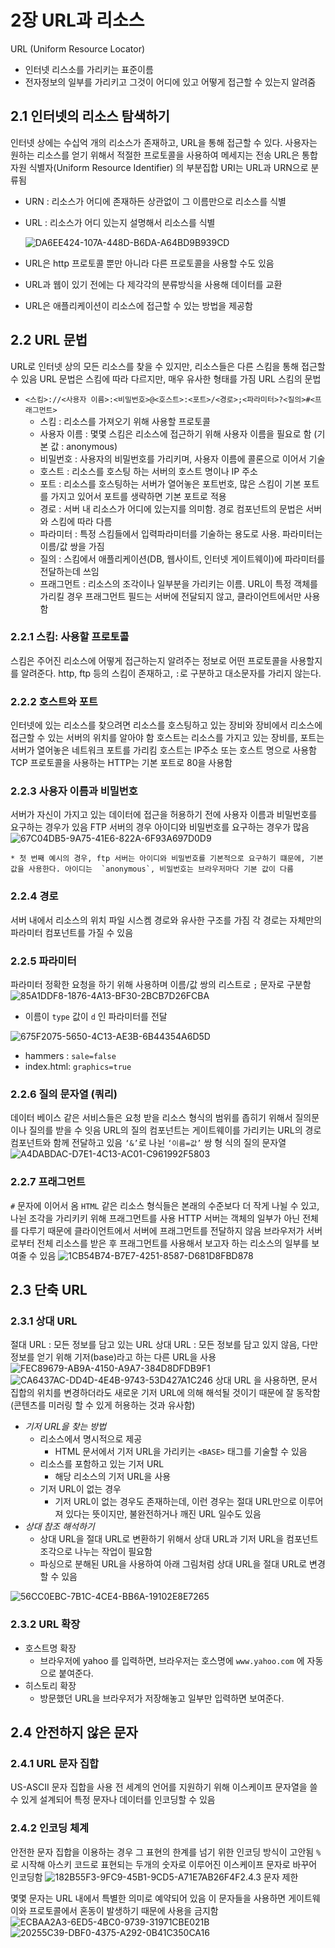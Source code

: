 # 2장 URL과 리소스
URL (Uniform Resource Locator)
* 인터넷 리스소를 가리키는 표준이름
* 전자정보의 일부를 가리키고 그것이 어디에 있고 어떻게 접근할 수 있는지 알려줌

## 2.1 인터넷의 리소스 탐색하기
인터넷 상에는 수십억 개의 리소스가 존재하고, URL을 통해 접근할 수 있다.
사용자는 원하는 리소스를 얻기 위해서 적절한 프로토콜을 사용하여 메세지는 전송
URL은 통합 자원 식별자(Uniform Resource Identifier) 의 부분집합
URI는 URL과 URN으로 분류됨
* URN : 리소스가 어디에 존재하든 상관없이 그 이름만으로 리소스를 식별

* URL : 리소스가 어디 있는지 설명해서 리소스를 식별

  ![DA6EE424-107A-448D-B6DA-A64BD9B939CD](images/DA6EE424-107A-448D-B6DA-A64BD9B939CD-2864402.png)

* URL은 http 프로토콜 뿐만 아니라 다른 프로토콜을 사용할 수도 있음

* URL과 웹이 있기 전에는 다 제각각의 분류방식을 사용해 데이터를 교환

* URL은 애플리케이션이 리소스에 접근할 수 있는 방법을 제공함
## 2.2 URL 문법
URL로 인터넷 상의 모든 리소스를 찾을 수 있지만, 리소스들은 다른 스킴을 통해 접근할 수 있음
URL 문법은 스킴에 따라 다르지만, 매우 유사한 형태를 가짐
URL 스킴의 문법
* `<스킴>://<사용자 이름>:<비밀번호>@<호스트>:<포트>/<경로>;<파라미터>?<질의>#<프래그먼트>`
	* 스킴 : 리소스를 가져오기 위해 사용할 프로토콜
	* 사용자 이름 : 몇몇 스킴은 리소스에 접근하기 위해 사용자 이름을 필요로 함 (기본 값 : anonymous)
	* 비밀번호 : 사용자의 비밀번호를 가리키며, 사용자 이름에 콜론으로 이어서 기술
	* 호스트 : 리소스를 호스팅 하는 서버의 호스트 명이나 IP 주소
	* 포트 : 리소스를 호스팅하는 서버가 열어놓은 포트번호, 많은 스킴이 기본 포트를 가지고 있어서 포트를 생략하면 기본 포트로 적용
	* 경로 : 서버 내 리소스가 어디에 있는지를 의미함. 경로 컴포넌트의 문법은 서버와 스킴에 따라 다름
	* 파라미터 : 특정 스킴들에서 입력파라미터를 기술하는 용도로 사용. 파라미터는 이름/값 쌍을 가짐
	* 질의 : 스킴에서 애플리케이션(DB, 웹사이트, 인터넷 게이트웨이)에 파라미터를 전달하는데 쓰임
	* 프래그먼트 : 리소스의 조각이나 일부분을 가리키는 이름. URL이 특정 객체를 가리킬 경우 프래그먼트 필드는 서버에 전달되지 않고, 클라이언트에서만 사용함
### 2.2.1 스킴: 사용할 프로토콜
스킴은 주어진 리소스에 어떻게 접근하는지 알려주는 정보로 어떤 프로토콜을 사용할지를 알려준다.
http, ftp 등의 스킴이 존재하고, `:`로 구분하고 대소문자를 가리지 않는다.
### 2.2.2 호스트와 포트
인터넷에 있는 리소스를 찾으려면 리소스를 호스팅하고 있는 장비와 장비에서 리소스에 접근할 수 있는 서버의 위치를 알아야 함
호스트는 리소스를 가지고 있는 장비를, 포트는 서버가 열어놓은 네트워크 포트를 가리킴
호스트는 IP주소 또는 호스트 명으로 사용함
TCP 프로토콜을 사용하는  HTTP는 기본 포트로 80을 사용함

### 2.2.3 사용자 이름과 비밀번호
서버가 자신이 가지고 있는 데이터에 접근을 허용하기 전에 사용자 이름과 비밀번호를 요구하는 경우가 있음
FTP 서버의 경우 아이디와 비밀번호를 요구하는 경우가 많음
![67C04DB5-9A75-41E6-822A-6F93A697D0D9](images/67C04DB5-9A75-41E6-822A-6F93A697D0D9.png)

	* 첫 번째 예시의 경우, ftp 서버는 아이디와 비밀번호를 기본적으로 요구하기 떄문에, 기본값을 사용한다. 아이디는  `anonymous`, 비밀번호는 브라우저마다 기본 값이 다름

### 2.2.4 경로
서버 내에서 리소스의 위치
파일 시스켐 경로와 유사한 구조를 가짐
각 경로는 자체만의 파라미터 컴포넌트를 가질 수 있음
### 2.2.5 파라미터
파라미터 정확한 요청을 하기 위해 사용하며 이름/값 쌍의 리스트로 `;` 문자로 구분함
![85A1DDF8-1876-4A13-BF30-2BCB7D26FCBA](images/85A1DDF8-1876-4A13-BF30-2BCB7D26FCBA.png)

* 이름이 `type` 값이 `d` 인 파라미터를 전달

![675F2075-5650-4C13-AE3B-6B44354A6D5D](images/675F2075-5650-4C13-AE3B-6B44354A6D5D.png)

* hammers : `sale=false`
* index.html: `graphics=true`

### 2.2.6 질의 문자열 (쿼리)
데이터 베이스 같은 서비스들은 요청 받을 리소스 형식의 범위를 좁히기 위해서 질의문이나 질의를 받을 수 잇음
URL의 질의 컴포넌트는 게이트웨이를 가리키는 URL의 경로 컴포넌트와 함께 전달하고 있음
`‘&’`로 나뉜 `‘이름=값’` 쌍 형 식의 질의 문자열 
![A4DABDAC-D7E1-4C13-AC01-C961992F5803](images/A4DABDAC-D7E1-4C13-AC01-C961992F5803.png)

### 2.2.7 프래그먼트
`#` 문자에 이어서 옴
`HTML` 같은 리소스 형식들은 본래의 수준보다 더 작게 나뉠 수 있고, 나뉜 조각을 가리키키 위해 프래그먼트를 사용
HTTP 서버는 객체의 일부가 아닌 전체를 다루기 때문에 클라이언트에서 서버에 프래그먼트를 전달하지 않음
브라우저가 서버로부터 전체 리소스를 받은 후 프래그먼트를 사용해서 보고자 하는 리소스의 일부를 보여줄 수 있음
![1CB54B74-B7E7-4251-8587-D681D8FBD878](images/1CB54B74-B7E7-4251-8587-D681D8FBD878.png)

## 2.3 단축 URL
### 2.3.1 상대 URL
절대 URL : 모든 정보를 담고 있는 URL
상대 URL : 모든 정보를 담고 있지 않음, 다만 정보를 얻기 위해 기저(base)라고 하는 다른 URL을 사용
![FEC89679-AB9A-4150-A9A7-384D8DFDB9F1](images/FEC89679-AB9A-4150-A9A7-384D8DFDB9F1.png)
![CA6437AC-DD4D-4E4B-9743-53D427A1C246](images/CA6437AC-DD4D-4E4B-9743-53D427A1C246.png)
상대 URL 을 사용하면, 문서 집합의 위치를 변경하더라도 새로운 기저 URL에 의해 해석될 것이기 때문에 잘 동작함 (콘텐츠를 미러링 할 수 있게 허용하는 것과 유사함)

* *기저 URL을 찾는 방법*
	* 리소스에서 명시적으로 제공
		* HTML 문서에서 기저 URL을 가리키는 `<BASE>` 태그를 기술할 수 있음
	* 리소스를 포함하고 있는 기저 URL
		* 해당 리소스의 기저 URL을 사용
	* 기저 URL이 없는 경우
		* 기저 URL이 없는 경우도 존재하는데, 이런 경우는 절대 URL만으로 이루어져 있다는 뜻이지만, 불완전하거나 깨진 URL 일수도 있음
* *상대 참조 해석하기*
	* 상대 URL을 절대 URL로 변환하기 위해서 상대 URL과 기저 URL을 컴포넌트 조각으로 나누는 작업이 필요함
	* 파싱으로 분해된 URL을 사용하여 아래 그림처럼 상대 URL을 절대 URL로 변경할 수 있음
	

![56CC0EBC-7B1C-4CE4-BB6A-19102E8E7265](images/56CC0EBC-7B1C-4CE4-BB6A-19102E8E7265.png)


### 2.3.2 URL 확장
* 호스트명 확장
	* 브라우저에 yahoo 를 입력하면, 브라우저는 호스명에 `www.yahoo.com` 에 자동으로 붙여준다.
* 히스토리 확장
	* 방문했던 URL을 브라우저가 저장해놓고 일부만 입력하면 보여준다.
## 2.4 안전하지 않은 문자
### 2.4.1 URL 문자 집합
US-ASCII 문자 집합을 사용
전 세계의 언어를 지원하기 위해 이스케이프 문자열을 쓸수 있게 설계되어 특정 문자나 데이터를 인코딩할 수 있음
### 2.4.2 인코딩 체계
안전한 문자 집합을 이용하는 경우 그 표현의 한계를 넘기 위한 인코딩 방식이 고안됨
`%` 로 시작해 아스키 코드로 표현되는 두개의 숫자로  이루어진 이스케이프 문자로 바꾸어 인코딩함
![182B55F3-9FC9-45B1-9CD5-A71E7AB26F4F](images/182B55F3-9FC9-45B1-9CD5-A71E7AB26F4F.png)2.4.3 문자 제한

몇몇 문자는 URL 내에서 특별한 의미로 예약되어 있음
이 문자들을 사용하면 게이트웨이와 프로토콜에서 혼동이 발생하기 때문에 사용을 금지함
![ECBAA2A3-6ED5-4BC0-9739-31971CBE021B](images/ECBAA2A3-6ED5-4BC0-9739-31971CBE021B.png)
![20255C39-DBF0-4375-A292-0B41C350CA16](images/20255C39-DBF0-4375-A292-0B41C350CA16.png)